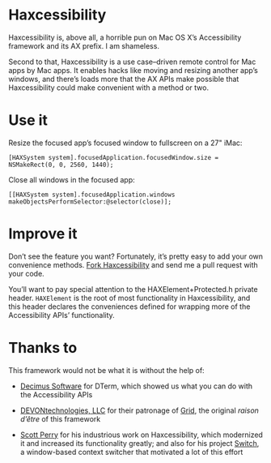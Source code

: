 # Haxcessibility

Haxcessibility is, above all, a horrible pun on Mac OS X’s Accessibility framework and its AX prefix. I am shameless.

Second to that, Haxcessibility is a use case–driven remote control for Mac apps by Mac apps. It enables hacks like moving and resizing another app’s windows, and there’s loads more that the AX APIs make possible that Haxcessibility could make convenient with a method or two.


# Use it

Resize the focused app’s focused window to fullscreen on a 27" iMac:

	[HAXSystem system].focusedApplication.focusedWindow.size = NSMakeRect(0, 0, 2560, 1440);

Close all windows in the focused app:

	[[HAXSystem system].focusedApplication.windows makeObjectsPerformSelector:@selector(close)];

# Improve it

Don’t see the feature you want? Fortunately, it’s pretty easy to add your own convenience methods. [Fork Haxcessibility](https://github.com/robrix/Haxcessibility/fork) and send me a pull request with your code.

You’ll want to pay special attention to the HAXElement+Protected.h private header. `HAXElement` is the root of most functionality in Haxcessibility, and this header declares the conveniences defined for wrapping more of the Accessibility APIs’ functionality.

# Thanks to

This framework would not be what it is without the help of:

- [Decimus Software](http://decimus.net) for DTerm, which showed us what you can do with the Accessibility APIs

- [DEVONtechnologies, LLC](http://devontechnologies.com/) for their patronage of [Grid](https://github.com/robrix/Grid), the original _raison d’être_ of this framework

- [Scott Perry](https://github.com/numist) for his industrious work on Haxcessibility, which modernized it and increased its functionality greatly; and also for his project [Switch](https://github.com/numist/Switch), a window-based context switcher that motivated a lot of this effort